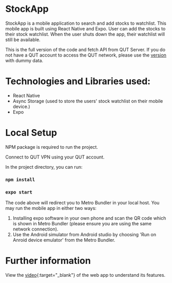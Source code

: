 # StockApp
StockApp is a mobile application to search and add stocks to watchlist. This mobile app is built using React Native and Expo. User can add the stocks to their stock watchlist. When the user shuts down the app, their watchlist will still be available. 

This is the full version of the code and fetch API from QUT Server. If you do not have a QUT account to access the QUT network, please use the [version]() with dummy data.

# Technologies and Libraries used:
   - React Native
   - Async Storage (used to store the users' stock watchlist on their mobile device.)
   - Expo


# Local Setup
NPM package is required to run the project.

Connect to QUT VPN using your QUT account.

In the project directory, you can run:

### `npm install`
### `expo start`

The code above will redirect you to Metro Bundler in your local host. You may run the mobile app in either two ways:
1. Installing expo software in your own phone and scan the QR code which is shown in Metro Bundler (please ensure you are using the same network connection).
2. Use the Android simulator from Android studio by choosing 'Run on Anroid device emulator' from the Metro Bundler.

# Further information

View the [video](https://youtu.be/Ylbw1b5ivSQ){:target="_blank"} of the web app to understand its features.

